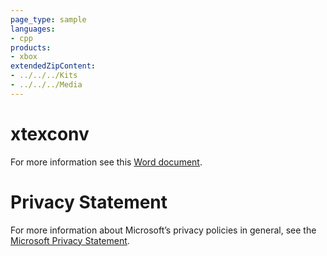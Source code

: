 ```yaml
---
page_type: sample
languages:
- cpp
products:
- xbox
extendedZipContent:
- ../../../Kits
- ../../../Media
---
```

# xtexconv
For more information see this [Word document](Readme.docx).
# Privacy Statement
For more information about Microsoft’s privacy policies in general, see the [Microsoft Privacy Statement](https://privacy.microsoft.com/en-us/privacystatement/).

